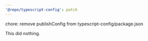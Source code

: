 ```yaml
---
'@repo/typescript-config': patch
---
```


chore: remove publishConfig from typescript-config/package.json

This did nothing.